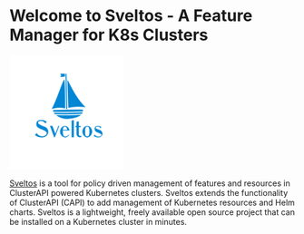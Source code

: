 # Welcome to Sveltos - A Feature Manager for K8s Clusters

<img src="assets/images/logo.png" width="200">

[Sveltos](https://github.com/projectsveltos/sveltos-manager) is a tool for policy driven management of features and resources in ClusterAPI powered Kubernetes clusters. Sveltos extends the functionality of ClusterAPI (CAPI) to add management of Kubernetes resources and Helm charts. Sveltos is a lightweight, freely available open source project that can be installed on a Kubernetes cluster in minutes.
